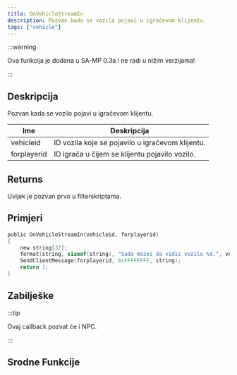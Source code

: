 ```yaml
---
title: OnVehicleStreamIn
description: Pozvan kada se vozilo pojavi u igračevom klijentu.
tags: ["vehicle"]
---
```


:::warning

Ova funkcija je dodana u SA-MP 0.3a i ne radi u nižim verzijama!

:::

## Deskripcija

Pozvan kada se vozilo pojavi u igračevom klijentu.

| Ime         | Deskripcija                                      |
| ----------- | ------------------------------------------------ |
| vehicleid   | ID vozila koje se pojavilo u igračevom klijentu. |
| forplayerid | ID igrača u čijem se klijentu pojavilo vozilo.   |

## Returns

Uvijek je pozvan prvo u filterskriptama.

## Primjeri

```c
public OnVehicleStreamIn(vehicleid, forplayerid)
{
    new string[32];
    format(string, sizeof(string), "Sada mozes da vidis vozilo %d.", vehicleid);
    SendClientMessage(forplayerid, 0xFFFFFFFF, string);
    return 1;
}
```

## Zabilješke

:::tip

Ovaj callback pozvat će i NPC.

:::

## Srodne Funkcije
